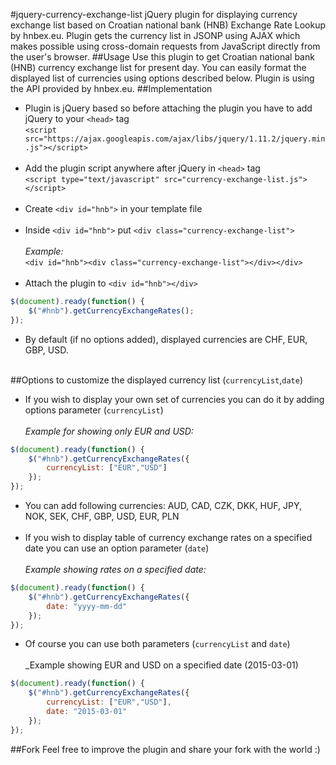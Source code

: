 #jquery-currency-exchange-list
jQuery plugin for displaying currency exchange list based on Croatian national bank (HNB) Exchange Rate Lookup by hnbex.eu. Plugin gets the currency list in JSONP using AJAX which makes possible using cross-domain requests from JavaScript directly from the user's browser.
##Usage
Use this plugin to get Croatian national bank (HNB) currency exchange list for present day. You can easily format the displayed list of currencies using options described below. Plugin is using the API provided by hnbex.eu.
##Implementation
* Plugin is jQuery based so before attaching the plugin you have to add jQuery to your `<head>` tag<br>`<script src="https://ajax.googleapis.com/ajax/libs/jquery/1.11.2/jquery.min.js"></script>`<br><br>
* Add the plugin script anywhere after jQuery in `<head>` tag<br>`<script type="text/javascript" src="currency-exchange-list.js"></script>`<br><br>
* Create `<div id="hnb">` in your template file<br><br>
* Inside `<div id="hnb">` put `<div class="currency-exchange-list">`<br><br>_Example:_<br>`<div id="hnb"><div class="currency-exchange-list"></div></div>`<br><br>
* Attach the plugin to `<div id="hnb"></div>`
```javascript
$(document).ready(function() {
	$("#hnb").getCurrencyExchangeRates();
});
```
* By default (if no options added), displayed currencies are CHF, EUR, GBP, USD.<br><br>

##Options to customize the displayed currency list (`currencyList`,`date`)

* If you wish to display your own set of currencies you can do it by adding options parameter (`currencyList`) <br><br>_Example for showing only EUR and USD:_<br>
```javascript
$(document).ready(function() {
	$("#hnb").getCurrencyExchangeRates({
		currencyList: ["EUR","USD"]
	});
});
```
* You can add following currencies: AUD, CAD, CZK, DKK, HUF, JPY, NOK, SEK, CHF, GBP, USD, EUR, PLN<br><br>
* If you wish to display table of currency exchange rates on a specified date you can use an option parameter (`date`)<br><br>_Example showing rates on a specified date:_<br>
```javascript
$(document).ready(function() {
	$("#hnb").getCurrencyExchangeRates({
		date: "yyyy-mm-dd"
	});
});
```
* Of course you can use both parameters (`currencyList` and `date`)<br><br>
_Example showing EUR and USD on a specified date (2015-03-01)<br>
```javascript
$(document).ready(function() {
	$("#hnb").getCurrencyExchangeRates({
		currencyList: ["EUR","USD"],
		date: "2015-03-01"
	});
});
```

##Fork
Feel free to improve the plugin and share your fork with the world :)
